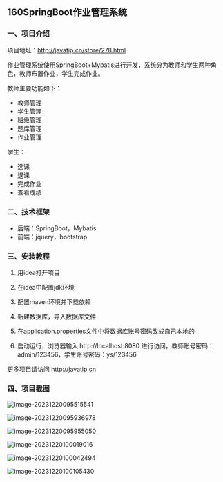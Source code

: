 ## 160SpringBoot作业管理系统

### 一、项目介绍

项目地址：http://javatip.cn/store/278.html

作业管理系统使用SpringBoot+Mybatis进行开发，系统分为教师和学生两种角色，教师布置作业，学生完成作业。

教师主要功能如下：

- 教师管理
- 学生管理
- 班级管理
- 题库管理
- 作业管理

学生：

- 选课
- 退课
- 完成作业
- 查看成绩

### 二、技术框架

- 后端：SpringBoot，Mybatis
- 前端：jquery，bootstrap

### 三、安装教程

1. 用idea打开项目

2. 在idea中配置jdk环境

3. 配置maven环境并下载依赖

4. 新建数据库，导入数据库文件

5. 在application.properties文件中将数据库账号密码改成自己本地的

6. 启动运行，浏览器输入 http://localhost:8080 进行访问，教师账号密码：admin/123456，学生账号密码：ys/123456

更多项目请访问 http://javatip.cn

### 四、项目截图

![image-20231220095515541](http://image.javatip.cn/bysj/20231220095515.png)

![image-20231220095936978](http://image.javatip.cn/bysj/20231220095937.png)

![image-20231220095955050](http://image.javatip.cn/bysj/20231220095955.png)

![image-20231220100019016](http://image.javatip.cn/bysj/20231220100019.png)

![image-20231220100042494](http://image.javatip.cn/bysj/20231220100042.png)

![image-20231220100105430](http://image.javatip.cn/bysj/20231220100105.png)
